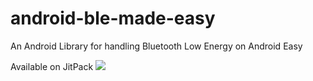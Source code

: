 # android-ble-made-easy
An Android Library for handling Bluetooth Low Energy on Android Easy

Available on JitPack
[![](https://jitpack.io/v/LeandroSQ/android-ble-made-easy.svg)](https://jitpack.io/#LeandroSQ/android-ble-made-easy)
